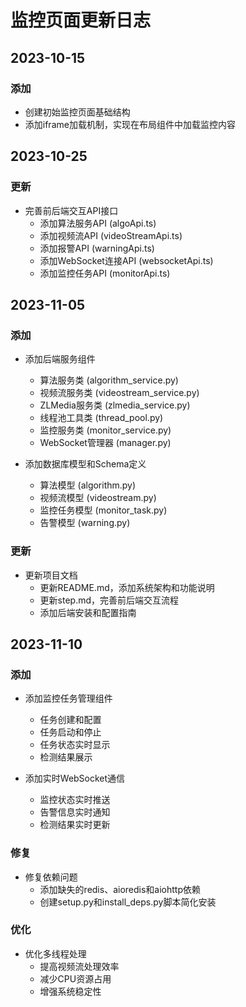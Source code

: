 # 监控页面更新日志

## 2023-10-15

### 添加

- 创建初始监控页面基础结构
- 添加iframe加载机制，实现在布局组件中加载监控内容

## 2023-10-25 

### 更新

- 完善前后端交互API接口
  - 添加算法服务API (algoApi.ts)
  - 添加视频流API (videoStreamApi.ts)
  - 添加报警API (warningApi.ts)
  - 添加WebSocket连接API (websocketApi.ts)
  - 添加监控任务API (monitorApi.ts)

## 2023-11-05

### 添加

- 添加后端服务组件
  - 算法服务类 (algorithm_service.py)
  - 视频流服务类 (videostream_service.py)
  - ZLMedia服务类 (zlmedia_service.py)
  - 线程池工具类 (thread_pool.py)
  - 监控服务类 (monitor_service.py)
  - WebSocket管理器 (manager.py)

- 添加数据库模型和Schema定义
  - 算法模型 (algorithm.py)
  - 视频流模型 (videostream.py)
  - 监控任务模型 (monitor_task.py)
  - 告警模型 (warning.py)

### 更新

- 更新项目文档
  - 更新README.md，添加系统架构和功能说明
  - 更新step.md，完善前后端交互流程
  - 添加后端安装和配置指南

## 2023-11-10

### 添加

- 添加监控任务管理组件
  - 任务创建和配置
  - 任务启动和停止
  - 任务状态实时显示
  - 检测结果展示

- 添加实时WebSocket通信
  - 监控状态实时推送
  - 告警信息实时通知
  - 检测结果实时更新

### 修复

- 修复依赖问题
  - 添加缺失的redis、aioredis和aiohttp依赖
  - 创建setup.py和install_deps.py脚本简化安装

### 优化

- 优化多线程处理
  - 提高视频流处理效率
  - 减少CPU资源占用
  - 增强系统稳定性 